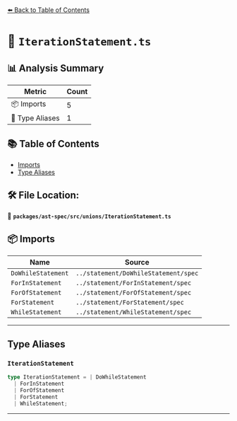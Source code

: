 [⬅️ Back to Table of Contents](../../../../index.md)

# 📄 `IterationStatement.ts`

## 📊 Analysis Summary

| Metric | Count |
|--------|-------|
| 📦 Imports | 5 |
| 📑 Type Aliases | 1 |

## 📚 Table of Contents

- [Imports](#imports)
- [Type Aliases](#type-aliases)

## 🛠️ File Location:
📂 **`packages/ast-spec/src/unions/IterationStatement.ts`**

## 📦 Imports

| Name | Source |
|------|--------|
| `DoWhileStatement` | `../statement/DoWhileStatement/spec` |
| `ForInStatement` | `../statement/ForInStatement/spec` |
| `ForOfStatement` | `../statement/ForOfStatement/spec` |
| `ForStatement` | `../statement/ForStatement/spec` |
| `WhileStatement` | `../statement/WhileStatement/spec` |


---

## Type Aliases

### `IterationStatement`

```ts
type IterationStatement = | DoWhileStatement
  | ForInStatement
  | ForOfStatement
  | ForStatement
  | WhileStatement;
```


---